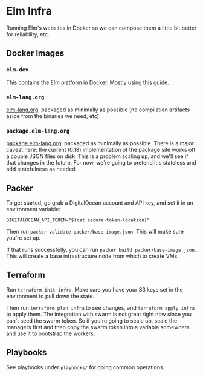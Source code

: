 # Elm Infra

Running Elm's websites in Docker so we can compose them a little bit better for reliability, etc.

## Docker Images

### `elm-dev`

This contains the Elm platform in Docker. Mostly using [this guide](https://github.com/elm-lang/elm-platform/blob/master/README.md).

### `elm-lang.org`

[elm-lang.org](http://elm-lang.org/), packaged as minimally as possible (no compilation artifacts aside from the binaries we need, etc)

### `package.elm-lang.org`

[package.elm-lang.org](http://package.elm-lang.org/), packaged as minimally as possible.
There is a major caveat here: the current (0.18) implementation of the package site works off a couple JSON files on disk.
This is a problem scaling up, and we'll see if that changes in the future.
For now, we're going to pretend it's stateless and add statefulness as needed.

## Packer

To get started, go grab a DigitalOcean account and API key, and set it in an environment variable:

```shell
DIGITALOCEAN_API_TOKEN="$(cat secure-token-location)"
```

Then run `packer validate packer/base-image.json`.
This will make sure you're set up.

If that runs successfully, you can run `packer build packer/base-image.json`.
This will create a base infrastructure node from which to create VMs.

## Terraform

Run `terraform init infra`.
Make sure you have your S3 keys set in the environment to pull down the state.

Then run `terraform plan infra` to see changes, and `terraform apply infra` to apply them.
The integration with swarm is not great right now since you can't seed the swarm token.
So if you're going to scale up, scale the managers first and then copy the swarm token into a variable somewhere and use it to bootstrap the workers.

## Playbooks

See playbooks under `playbooks/` for doing common operations.
